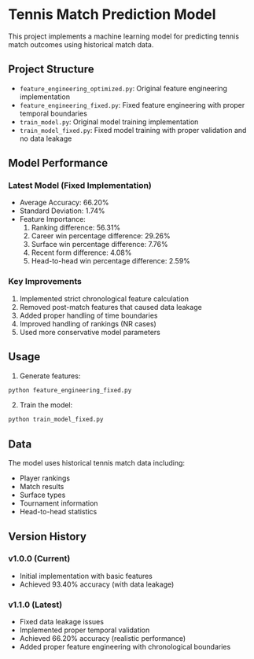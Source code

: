 # Tennis Match Prediction Model

This project implements a machine learning model for predicting tennis match outcomes using historical match data.

## Project Structure

- `feature_engineering_optimized.py`: Original feature engineering implementation
- `feature_engineering_fixed.py`: Fixed feature engineering with proper temporal boundaries
- `train_model.py`: Original model training implementation
- `train_model_fixed.py`: Fixed model training with proper validation and no data leakage

## Model Performance

### Latest Model (Fixed Implementation)
- Average Accuracy: 66.20%
- Standard Deviation: 1.74%
- Feature Importance:
  1. Ranking difference: 56.31%
  2. Career win percentage difference: 29.26%
  3. Surface win percentage difference: 7.76%
  4. Recent form difference: 4.08%
  5. Head-to-head win percentage difference: 2.59%

### Key Improvements
1. Implemented strict chronological feature calculation
2. Removed post-match features that caused data leakage
3. Added proper handling of time boundaries
4. Improved handling of rankings (NR cases)
5. Used more conservative model parameters

## Usage

1. Generate features:
```bash
python feature_engineering_fixed.py
```

2. Train the model:
```bash
python train_model_fixed.py
```

## Data

The model uses historical tennis match data including:
- Player rankings
- Match results
- Surface types
- Tournament information
- Head-to-head statistics

## Version History

### v1.0.0 (Current)
- Initial implementation with basic features
- Achieved 93.40% accuracy (with data leakage)

### v1.1.0 (Latest)
- Fixed data leakage issues
- Implemented proper temporal validation
- Achieved 66.20% accuracy (realistic performance)
- Added proper feature engineering with chronological boundaries
